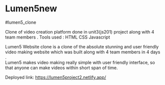 # Lumen5new

#lumen5_clone

Clone of video creation platform done in unit3(js201) project along with 4 team members . Tools used : HTML CSS Javascript

Lumen5 Website clone is a  clone of the absolute stunning and user friendly video making website which was built along with 4 team members in 4 days .  
Lumen5 makes video making really simple with user friendly interface, so that anyone can make videos within short span of time.

Deployed link: https://lumen5project2.netlify.app/

